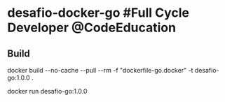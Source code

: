 # desafio-docker-go #Full Cycle Developer @CodeEducation

## Build
docker build --no-cache --pull --rm -f "dockerfile-go.docker" -t desafio-go:1.0.0 .

docker run desafio-go:1.0.0
